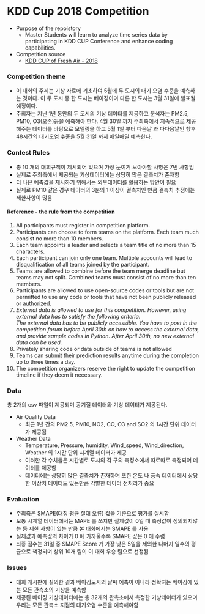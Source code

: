 #  KDD Cup 2018 Competition
- Purpose of the repoistory
  - Master Students will learn to analyze time series data by participating in KDD CUP Conference and enhance coding capabilities.
- Competition source
  - [KDD CUP of Fresh Air - 2018](https://biendata.com/competition/kdd_2018/)

###  Competition theme
- 이 대회의 주제는 기상 자료에 기초하여 5월에 두 도시의 대기 오염 수준을 예측하는 것이다. 이 두 도시 중 한 도시는 베이징이며 다른 한 도시는 3월 31일에 발표될 예정이다.
- 주최자는 지난 1년 동안의 두 도시의 기상 데이터를 제공하고 분석자는 PM2.5, PM10, O3(오존)등을 예측해야 한다. 4월 30일 까지 주최측에서 지속적으로 제공해주는 데이터를 바탕으로 모델링을 하고 5월 1일 부터 다음날 과 다다음날인 향후 48시간의 대기오염 수준을 5월 31일 까지 매일매일 예측한다.

### Contest Rules
- 총 10 개의 대회규칙이 제시되어 있으며 가장 눈여겨 보아야할 사항은 7번 사항임
- 실제로 주최측에서 제공되는 기상데이터에는 상당히 많은 결측치가 존재함
- 더 나은 예측값을 제시하기 위해서는 외부데이터를 활용하는 방안이 필요
- 실제로 PM10 같은 경우 데이터의 3분의 1 이상이 결측치인 만큼 결측치 추정에는 제한사항이 많음

#### Reference - the rule from the competition
1. All participants must register in competition platform.
2. Participants can choose to form teams on the platform. Each team much consist no more than 10 members.
3. Each team appoints a leader and selects a team title of no more than 15 characters.
4. Each participant can join only one team. Multiple accounts will lead to disqualification of all teams joined by the participant.
5. Teams are allowed to combine before the team merge deadline but teams may not split. Combined teams must consist of no more than ten members.
6. Participants are allowed to use open-source codes or tools but are not permitted to use any code or tools that have not been publicly released or authorized.
7. *External data is allowed to use for this competition. However, using external data has to satisfy the following criteria:<br> The external data has to be publicly accessible. You have to post in the competition forum before April 30th on how to access the external data, and provide sample codes in Python. After April 30th, no new external data can be used.*
8. Privately sharing code or data outside of teams is not allowed
9. Teams can submit their prediction results anytime during the completion up to three times a day.
10. The competition organizers reserve the right to update the competition timeline if they deem it necessary.

###  Data
총 2개의 csv 파일이 제공되며 공기질 데이터와 기상 데이터가 제공된다.
- Air Quality Data
  - 최근 1년 간의 PM2.5, PM10, NO2, CO, O3 and SO2 의 1시간 단위 데이터가 제공됨
- Weather Data
  - Temperature, Pressure, humidity, Wind_speed, Wind_direction, Weather 의 1시간 단위 시계열 데이터가 제공
  - 이러한 각 수치들은 시간별로 도시의 각 구의 측정소에서 따로따로 측정되어 데이터를 제공함
  - 데이터에는 상당히 많은 결측치가 존재하며 또한 온도 나 풍속 데이터에서 상당한 이상치 데이터도 있는만큼 각별한 데이터 전처리가 중요

### Evaluation
- 주최측은 SMAPE(대칭 평균 절대 오류) 값을 기준으로 평가를 실시함
- 보통 시계열 데이터에서는 MAPE 를 쓰지만 실제값이 0일 때 측정값이 정의되지않는 등 제한 사항이 있는 만큼 본 대회에서는 SMAPE 를 사용
- 실제값과 예측값의 차이가 0 에 가까울수록 SMAPE 값은 0 에 수렴
- 최종 점수는 31일 중 SMAPE Score 가 가장 낮은 5일을 제외한 나머지 일수의 평균으로 책정되며 상위 10개 팀이 이 대회 우승 팀으로 선정됨

###  Issues
- 대회 게시판에 질의한 결과 베이징도시의 날씨 예측이 아니라 정확히는 베이징에 있는 모든 관측소의 기상을 예측함
- 제공된 베이징 기상데이터에는 총 32개의 관측소에서 측정한 기상데이터가 있으며 우리는 모든 관측소 지점의 대기오염 수준을 예측해야함
